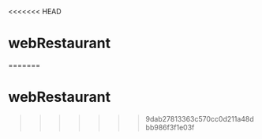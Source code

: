 <<<<<<< HEAD
# webRestaurant
=======
# webRestaurant
>>>>>>> 9dab27813363c570cc0d211a48dbb986f3f1e03f
